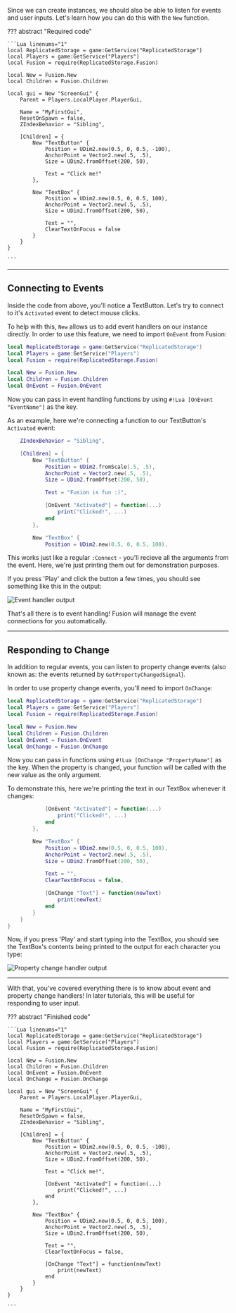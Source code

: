 Since we can create instances, we should also be able to listen for events and
user inputs. Let's learn how you can do this with the `New` function.

??? abstract "Required code"

	```Lua linenums="1"
	local ReplicatedStorage = game:GetService("ReplicatedStorage")
	local Players = game:GetService("Players")
	local Fusion = require(ReplicatedStorage.Fusion)

	local New = Fusion.New
	local Children = Fusion.Children

	local gui = New "ScreenGui" {
		Parent = Players.LocalPlayer.PlayerGui,

		Name = "MyFirstGui",
		ResetOnSpawn = false,
		ZIndexBehavior = "Sibling",

		[Children] = {
			New "TextButton" {
				Position = UDim2.new(0.5, 0, 0.5, -100),
				AnchorPoint = Vector2.new(.5, .5),
				Size = UDim2.fromOffset(200, 50),

				Text = "Click me!"
			},

			New "TextBox" {
				Position = UDim2.new(0.5, 0, 0.5, 100),
				AnchorPoint = Vector2.new(.5, .5),
				Size = UDim2.fromOffset(200, 50),

				Text = "",
				ClearTextOnFocus = false
			}
		}
	}

	```

-----

## Connecting to Events

Inside the code from above, you'll notice a TextButton. Let's try to connect to
it's `Activated` event to detect mouse clicks.

To help with this, `New` allows us to add event handlers on our instance directly.
In order to use this feature, we need to import `OnEvent` from Fusion:

```Lua linenums="1" hl_lines="7"
local ReplicatedStorage = game:GetService("ReplicatedStorage")
local Players = game:GetService("Players")
local Fusion = require(ReplicatedStorage.Fusion)

local New = Fusion.New
local Children = Fusion.Children
local OnEvent = Fusion.OnEvent
```

Now you can pass in event handling functions by using `#!Lua [OnEvent "EventName"]`
as the key.

As an example, here we're connecting a function to our TextButton's `Activated`
event:

```Lua linenums="14" hl_lines="11-13"
	ZIndexBehavior = "Sibling",

	[Children] = {
		New "TextButton" {
			Position = UDim2.fromScale(.5, .5),
			AnchorPoint = Vector2.new(.5, .5),
			Size = UDim2.fromOffset(200, 50),

			Text = "Fusion is fun :)",

			[OnEvent "Activated"] = function(...)
				print("Clicked!", ...)
			end
		},

		New "TextBox" {
            Position = UDim2.new(0.5, 0, 0.5, 100),
```

This works just like a regular `:Connect` - you'll recieve all the arguments
from the event. Here, we're just printing them out for demonstration purposes.

If you press 'Play' and click the button a few times, you should see something
like this in the output:

![Event handler output](/images/tutorials/learning-fusion/handling-events/Clicked-Output.png)

That's all there is to event handling! Fusion will manage the event connections
for you automatically.

-----

## Responding to Change

In addition to regular events, you can listen to property change events (also
known as: the events returned by `GetPropertyChangedSignal`).

In order to use property change events, you'll need to import `OnChange`:

```Lua linenums="1" hl_lines="8"
local ReplicatedStorage = game:GetService("ReplicatedStorage")
local Players = game:GetService("Players")
local Fusion = require(ReplicatedStorage.Fusion)

local New = Fusion.New
local Children = Fusion.Children
local OnEvent = Fusion.OnEvent
local OnChange = Fusion.OnChange
```

Now you can pass in functions using `#!Lua [OnChange "PropertyName"]` as the key.
When the property is changed, your function will be called with the new value as
the only argument.

To demonstrate this, here we're printing the text in our TextBox whenever it
changes:

```Lua linenums="25" hl_lines="14-16"
			[OnEvent "Activated"] = function(...)
				print("Clicked!", ...)
			end
		},

		New "TextBox" {
			Position = UDim2.new(0.5, 0, 0.5, 100),
			AnchorPoint = Vector2.new(.5, .5),
			Size = UDim2.fromOffset(200, 50),

			Text = "",
			ClearTextOnFocus = false,

			[OnChange "Text"] = function(newText)
				print(newText)
			end
		}
	}
}
```

Now, if you press 'Play' and start typing into the TextBox, you should see the
TextBox's contents being printed to the output for each character you type:

![Property change handler output](/images/tutorials/learning-fusion/handling-events/Typing-Output.png)

-----

With that, you've covered everything there is to know about event and property
change handlers! In later tutorials, this will be useful for responding to user
input.

??? abstract "Finished code"

	```Lua linenums="1"
	local ReplicatedStorage = game:GetService("ReplicatedStorage")
	local Players = game:GetService("Players")
	local Fusion = require(ReplicatedStorage.Fusion)

	local New = Fusion.New
	local Children = Fusion.Children
	local OnEvent = Fusion.OnEvent
	local OnChange = Fusion.OnChange

	local gui = New "ScreenGui" {
		Parent = Players.LocalPlayer.PlayerGui,

		Name = "MyFirstGui",
		ResetOnSpawn = false,
		ZIndexBehavior = "Sibling",

		[Children] = {
			New "TextButton" {
				Position = UDim2.new(0.5, 0, 0.5, -100),
				AnchorPoint = Vector2.new(.5, .5),
				Size = UDim2.fromOffset(200, 50),

				Text = "Click me!",

				[OnEvent "Activated"] = function(...)
					print("Clicked!", ...)
				end
			},

			New "TextBox" {
				Position = UDim2.new(0.5, 0, 0.5, 100),
				AnchorPoint = Vector2.new(.5, .5),
				Size = UDim2.fromOffset(200, 50),

				Text = "",
				ClearTextOnFocus = false,

				[OnChange "Text"] = function(newText)
					print(newText)
				end
			}
		}
	}

	```